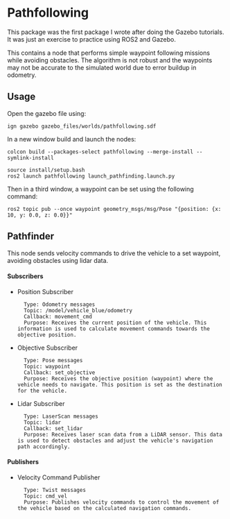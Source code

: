 # Pathfollowing
This package was the first package I wrote after doing the Gazebo tutorials. It was just an exercise to practice using ROS2 and Gazebo. 

This contains a node that performs simple waypoint following missions while avoiding obstacles. The algorithm is not robust and the waypoints may not be accurate to the simulated world due to error buildup in odometry.

## Usage 
Open the gazebo file using:
```
ign gazebo gazebo_files/worlds/pathfollowing.sdf
```

In a new window build and launch the nodes:
```
colcon build --packages-select pathfollowing --merge-install --symlink-install
```

```
source install/setup.bash
ros2 launch pathfollowing launch_pathfinding.launch.py
```

Then in a third window, a waypoint can be set using the following command:
```
ros2 topic pub --once waypoint geometry_msgs/msg/Pose "{position: {x: 10, y: 0.0, z: 0.0}}"
```

## Pathfinder
This node sends velocity commands to drive the vehicle to a set waypoint, avoiding obstacles using lidar data. 


#### Subscribers

- Position Subscriber

        Type: Odometry messages
        Topic: /model/vehicle_blue/odometry
        Callback: movement_cmd
        Purpose: Receives the current position of the vehicle. This information is used to calculate movement commands towards the objective position.

- Objective Subscriber
  
        Type: Pose messages
        Topic: waypoint
        Callback: set_objective
        Purpose: Receives the objective position (waypoint) where the vehicle needs to navigate. This position is set as the destination for the vehicle.

- Lidar Subscriber
  
        Type: LaserScan messages
        Topic: lidar
        Callback: set_lidar
        Purpose: Receives laser scan data from a LiDAR sensor. This data is used to detect obstacles and adjust the vehicle's navigation path accordingly.

#### Publishers

- Velocity Command Publisher
  
        Type: Twist messages
        Topic: cmd_vel
        Purpose: Publishes velocity commands to control the movement of the vehicle based on the calculated navigation commands.

